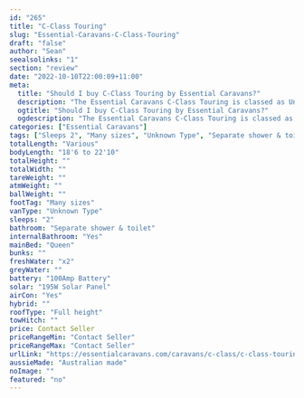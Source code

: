 ```yaml
---
id: "265"
title: "C-Class Touring"
slug: "Essential-Caravans-C-Class-Touring"
draft: "false"
author: "Sean"
seealsolinks: "1"
section: "review"
date: "2022-10-10T22:00:09+11:00"
meta:
  title: "Should I buy C-Class Touring by Essential Caravans?"
  description: "The Essential Caravans C-Class Touring is classed as Unknown Type, and sleeps 2 people. It is Australian made and comes in at Many sizes. It generally has Separate shower & toilet."
  ogtitle: "Should I buy C-Class Touring by Essential Caravans?"
  ogdescription: "The Essential Caravans C-Class Touring is classed as Unknown Type, and sleeps 2 people. It is Australian made and comes in at Many sizes. It generally has Separate shower & toilet."
categories: ["Essential Caravans"]
tags: ["Sleeps 2", "Many sizes", "Unknown Type", "Separate shower & toilet", "Full height", "Price Unknown", "Australian made"]
totalLength: "Various"
bodyLength: "18'6 to 22'10"
totalHeight: ""
totalWidth: ""
tareWeight: ""
atmWeight: ""
ballWeight: ""
footTag: "Many sizes"
vanType: "Unknown Type"
sleeps: "2"
bathroom: "Separate shower & toilet"
internalBathroom: "Yes"
mainBed: "Queen"
bunks: ""
freshWater: "x2"
greyWater: ""
battery: "100Amp Battery"
solar: "195W Solar Panel"
airCon: "Yes"
hybrid: ""
roofType: "Full height"
towHitch: ""
price: Contact Seller
priceRangeMin: "Contact Seller"
priceRangeMax: "Contact Seller"
urlLink: "https://essentialcaravans.com/caravans/c-class/c-class-touring-range/"
aussieMade: "Australian made"
noImage: ""
featured: "no"
---
```

